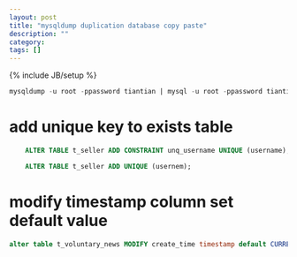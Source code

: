 ```yaml
---
layout: post
title: "mysqldump duplication database copy paste"
description: ""
category: 
tags: []
---
```

{% include JB/setup %}

```sql
mysqldump -u root -ppassword tiantian | mysql -u root -ppassword tiantian_test;
```



# add unique key to exists table

```sql
	ALTER TABLE t_seller ADD CONSTRAINT unq_username UNIQUE (username);
```

```sql
	ALTER TABLE t_seller ADD UNIQUE (usernem);
```


# modify timestamp column set default value
```sql
alter table t_voluntary_news MODIFY create_time timestamp default CURRENT_TIMESTAMP not null
```
